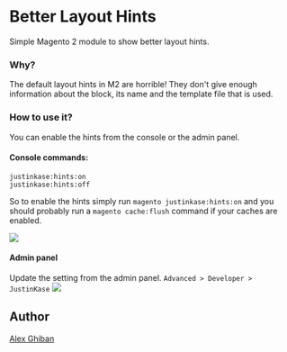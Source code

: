 # Better Layout Hints
Simple Magento 2 module to show better layout hints.

### Why?
The default layout hints in M2 are horrible! They don't give enough information
about the block, its name and the template file that is used.

### How to use it?
You can enable the hints from the console or the admin panel.

#### Console commands:
```
justinkase:hints:on
justinkase:hints:off
```
So to enable the hints simply run `magento justinkase:hints:on` and you
should probably run a `magento cache:flush` command if your caches are enabled.

![](https://i.imgur.com/C4l3SMf.png)

#### Admin panel
Update the setting from the admin panel. `Advanced > Developer > JustinKase` 
![](https://i.imgur.com/YGjZNPp.png)

## Author
[Alex Ghiban](mailto:drew7721@gmail.com)
